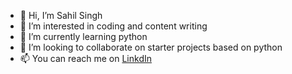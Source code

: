 - 👋 Hi, I’m Sahil Singh
- 👀 I’m interested in coding and content writing
- 🌱 I’m currently learning python
- 💞️ I’m looking to collaborate on starter projects based on python
- 📫 You can reach me on [LinkdIn](https://www.linkedin.com/in/sahil-singh-646493185/)

<!---
sahil-1102/sahil-1102 is a ✨ special ✨ repository because its `README.md` (this file) appears on your GitHub profile.
You can click the Preview link to take a look at your changes.
--->
